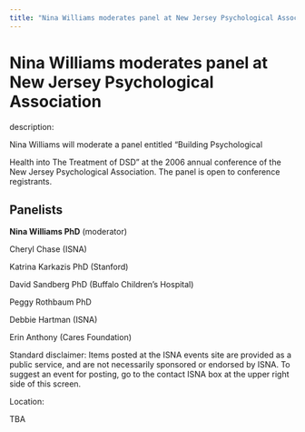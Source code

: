 ```yaml
---
title: "Nina Williams moderates panel at New Jersey Psychological Association"
---
```


# Nina Williams moderates panel at New Jersey Psychological Association

  
description:  
  


Nina Williams will moderate a panel entitled &#8220;Building Psychological  
  
Health into The Treatment of DSD&#8221; at the 2006 annual conference of the New Jersey Psychological Association. The panel is open to conference registrants.

  
  
  


## Panelists

  
  


**Nina Williams PhD** (moderator)  
  
Cheryl Chase (ISNA)  
  
Katrina Karkazis PhD (Stanford)  
  
David Sandberg PhD (Buffalo Children&#8217;s Hospital)  
  
Peggy Rothbaum PhD  
  
Debbie Hartman (ISNA)  
  
Erin Anthony (Cares Foundation)

  
  
  
  


Standard disclaimer: Items posted at the ISNA events site are provided as a public service, and are not necessarily sponsored or endorsed by ISNA. To suggest an event for posting, go to the contact ISNA box at the upper right side of this screen.

  


  


  
Location:  
  
TBA